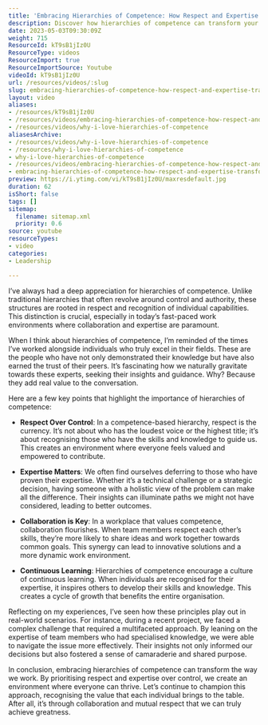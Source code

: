 ```yaml
---
title: 'Embracing Hierarchies of Competence: How Respect and Expertise Transform Workplaces'
description: Discover how hierarchies of competence can transform your workplace by fostering respect, collaboration, and continuous learning. Embrace expertise for better outcomes!
date: 2023-05-03T09:30:09Z
weight: 715
ResourceId: kT9sB1jIz0U
ResourceType: videos
ResourceImport: true
ResourceImportSource: Youtube
videoId: kT9sB1jIz0U
url: /resources/videos/:slug
slug: embracing-hierarchies-of-competence-how-respect-and-expertise-transform-workplaces
layout: video
aliases:
- /resources/kT9sB1jIz0U
- /resources/videos/embracing-hierarchies-of-competence-how-respect-and-expertise-transform-workplaces
- /resources/videos/why-i-love-hierarchies-of-competence
aliasesArchive:
- /resources/videos/why-i-love-hierarchies-of-competence
- /resources/why-i-love-hierarchies-of-competence
- why-i-love-hierarchies-of-competence
- /resources/videos/embracing-hierarchies-of-competence-how-respect-and-expertise-transform-workplaces
- embracing-hierarchies-of-competence-how-respect-and-expertise-transform-workplaces
preview: https://i.ytimg.com/vi/kT9sB1jIz0U/maxresdefault.jpg
duration: 62
isShort: false
tags: []
sitemap:
  filename: sitemap.xml
  priority: 0.6
source: youtube
resourceTypes:
- video
categories:
- Leadership

---
```

I’ve always had a deep appreciation for hierarchies of competence. Unlike traditional hierarchies that often revolve around control and authority, these structures are rooted in respect and recognition of individual capabilities. This distinction is crucial, especially in today’s fast-paced work environments where collaboration and expertise are paramount.

When I think about hierarchies of competence, I’m reminded of the times I’ve worked alongside individuals who truly excel in their fields. These are the people who have not only demonstrated their knowledge but have also earned the trust of their peers. It’s fascinating how we naturally gravitate towards these experts, seeking their insights and guidance. Why? Because they add real value to the conversation.

Here are a few key points that highlight the importance of hierarchies of competence:

- **Respect Over Control**: In a competence-based hierarchy, respect is the currency. It’s not about who has the loudest voice or the highest title; it’s about recognising those who have the skills and knowledge to guide us. This creates an environment where everyone feels valued and empowered to contribute.

- **Expertise Matters**: We often find ourselves deferring to those who have proven their expertise. Whether it’s a technical challenge or a strategic decision, having someone with a holistic view of the problem can make all the difference. Their insights can illuminate paths we might not have considered, leading to better outcomes.

- **Collaboration is Key**: In a workplace that values competence, collaboration flourishes. When team members respect each other’s skills, they’re more likely to share ideas and work together towards common goals. This synergy can lead to innovative solutions and a more dynamic work environment.

- **Continuous Learning**: Hierarchies of competence encourage a culture of continuous learning. When individuals are recognised for their expertise, it inspires others to develop their skills and knowledge. This creates a cycle of growth that benefits the entire organisation.

Reflecting on my experiences, I’ve seen how these principles play out in real-world scenarios. For instance, during a recent project, we faced a complex challenge that required a multifaceted approach. By leaning on the expertise of team members who had specialised knowledge, we were able to navigate the issue more effectively. Their insights not only informed our decisions but also fostered a sense of camaraderie and shared purpose.

In conclusion, embracing hierarchies of competence can transform the way we work. By prioritising respect and expertise over control, we create an environment where everyone can thrive. Let’s continue to champion this approach, recognising the value that each individual brings to the table. After all, it’s through collaboration and mutual respect that we can truly achieve greatness.
